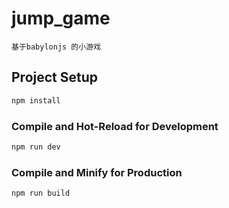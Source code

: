 <!--
 * @Author: aaa@163.com
 * @Date: 2024-08-05 11:38:02
 * @LastEditors: aaa@163.com
 * @LastEditTime: 2024-08-05 11:44:57
 * @FilePath: \jump_game\README.md
 * @Description: 
-->
# jump_game
    基于babylonjs 的小游戏
## Project Setup

```sh
npm install
```

### Compile and Hot-Reload for Development

```sh
npm run dev
```

### Compile and Minify for Production

```sh
npm run build
```
